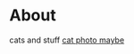 <body>
		
<div class="container">
<div class="blurb">
<h1>About</h1>
<p> cats and stuff <a href="/about">cat photo maybe</a></p>
